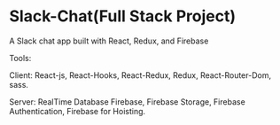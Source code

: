 # Slack-Chat(Full Stack Project)
A Slack chat app built with React, Redux, and Firebase


Tools:

Client: React-js, React-Hooks, React-Redux, Redux, React-Router-Dom, sass.

Server: RealTime Database Firebase, Firebase Storage, Firebase Authentication, Firebase for Hoisting.
